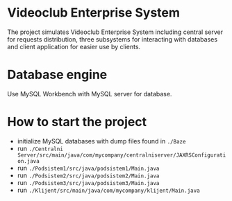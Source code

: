 # Videoclub Enterprise System
The project simulates Videoclub Enterprise System including central server for requests distribution, three subsystems for interacting with databases and client application for easier use by clients. 

# Database engine

Use MySQL Workbench with MySQL server for database. 

# How to start the project
* initialize MySQL databases with dump files found in `./Baze`
* run `./Centralni Server/src/main/java/com/mycompany/centralniserver/JAXRSConfiguration.java`
* run `./Podsistem1/src/java/podsistem1/Main.java`
* run `./Podsistem2/src/java/podsistem2/Main.java`
* run `./Podsistem3/src/java/podsistem3/Main.java`
* run `./Klijent/src/main/java/com/mycompany/klijent/Main.java`
